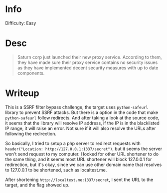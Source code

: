 # Info

Difficulty: Easy
# Desc
> Saturn corp just launched their new proxy service. According to them, they have made sure their proxy service contains no security issues as they have implemented decent security measures with up to date components.

# Writeup
This is a SSRF filter bypass challenge, the target uses `python-safeurl` library to prevent SSRF attacks.
But there is a option in the code that make `python-safeurl` follow redirects.
And after taking a look at the source code, it seems that the library will resolve IP address, if the IP is in the blacklisted IP range, it will raise an error.
Not sure if it will also resolve the URLs after following the redirection.

So basically, I tried to setup a php server to redirect requests with `header("Location: http://127.0.0.1:1337/secret")`, but it seems the server won't send request to my computer.
I looked for other URL shortener to do the same thing, and it seems most URL shortener will block 127.0.0.1 for redirection, but it's okay, since we can use other domain name that resolves to 127.0.0.1 to be shortened, such as localtest.me.

After shortening `http://localtest.me:1337/secret`, I sent the URL to the target, and the flag showed up.